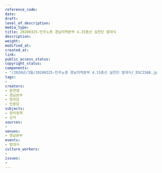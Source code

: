 ```yaml
---
reference_code: 
date: 
draft: 
level_of_description: 
media_type: 
title: 20200325-민주노총 경남지역본부 4.15총선 실천단 발대식
description: 
weight: 
modified_at: 
created_at: 
link: 
public_access_status: 
copyright_status: 
components:
- "/2020년/3월/20200325-민주노총 경남지역본부 4.15총선 실천단 발대식/_DSC2588.jpg"
tags:
- 
creators:
- 총연맹
- 경남본부
- 정의당
- 민중당
subjects:
- 정치정책
- 선거
sources:
- 
venues:
- 경남본부
events:
- 발대식
culture_workers:
- 
issues:
- 
---
```

